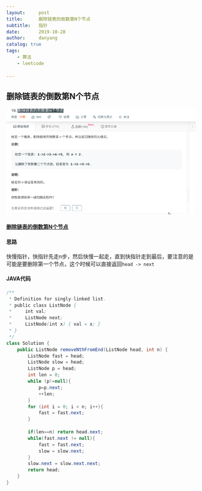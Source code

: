 ```yaml
---
layout:     post
title:      删除链表的倒数第N个节点
subtitle:   指针
date:       2019-10-28
author:     danyang
catalog: true
tags:
    - 算法
    - leetcode

---
```


## 删除链表的倒数第N个节点

![](../img/删除链表的倒数第N个节点.png)

#### [删除链表的倒数第N个节点](https://leetcode-cn.com/problems/remove-nth-node-from-end-of-list/)

#### 思路

快慢指针，快指针先走n步，然后快慢一起走，直到快指针走到最后，要注意的是可能是要删除第一个节点，这个时候可以直接返回`head -> next`

#### JAVA代码

```java
/**
 * Definition for singly-linked list.
 * public class ListNode {
 *     int val;
 *     ListNode next;
 *     ListNode(int x) { val = x; }
 * }
 */
class Solution {
    public ListNode removeNthFromEnd(ListNode head, int n) {
        ListNode fast = head;
        ListNode slow = head;
        ListNode p = head;
        int len = 0;
        while (p!=null){
            p=p.next;
            ++len;
        }
        for (int i = 0; i < n; i++){
            fast = fast.next;
        }
        
        if(len==n) return head.next;
        while(fast.next != null){
            fast = fast.next;
            slow = slow.next;
        }
        slow.next = slow.next.next;
        return head;
    }
}
```

